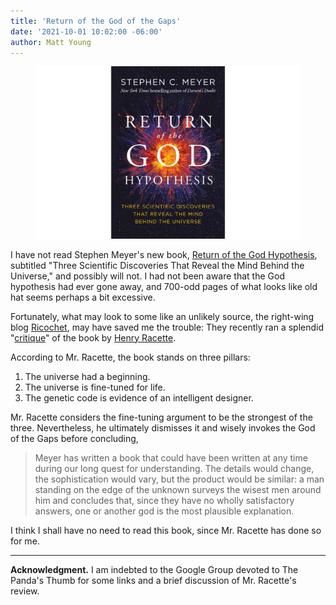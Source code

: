 ```yaml
---
title: 'Return of the God of the Gaps'
date: '2021-10-01 10:02:00 -06:00'
author: Matt Young
---
```

<figure>
<img src="/uploads/2021/Meyer_God_Hypothesis_Cover.jpg" alt="Book cover"/>

<figcaption><a href=" "><i> </i></a>
</figcaption>
</figure>

I have not read Stephen Meyer's new book, <a href="https://www.amazon.com/dp/B07G122JJN/">Return of the God Hypothesis</a>, subtitled "Three Scientific Discoveries That Reveal the Mind Behind the Universe," and possibly will not. I had not been aware that the God hypothesis had ever gone away, and 700-odd pages of what looks like old hat seems perhaps a bit excessive.

Fortunately, what may look to some like an unlikely source, the right-wing blog <a href="https://en.wikipedia.org/wiki/Ricochet_(website)">Ricochet</a>, may have saved me the trouble: They recently ran a splendid "<a href="https://ricochet.com/1059644/stephen-meyers-return-of-the-god-hypothesis/">critique</a>" of the book by <a href="https://poddtoppen.se/podcast/1535406429/clearer-thinking-with-spencer-greenberg/liberalism-and-conservatism-with-cassandra-xia-and-hank-racette">Henry Racette</a>.

According to Mr. Racette, the book stands on three pillars:

<!--more-->

<ol>
<li>The universe had a beginning.</li>
<li>The universe is fine-tuned for life.</li>
  <li>The genetic code is evidence of an intelligent designer. </li>
</ol>

Mr. Racette considers the fine-tuning argument to be the strongest of the three. Nevertheless, he ultimately dismisses it and wisely invokes the God of the Gaps before concluding,

<blockquote>Meyer has written a book that could have been written at any time during our long quest for understanding. The details would change, the sophistication would vary, but the product would be similar: a man standing on the edge of the unknown surveys the wisest men around him and concludes that, since they have no wholly satisfactory answers, one or another god is the most plausible explanation.</blockquote>

I think I shall have no need to read this book, since Mr. Racette has done so for me.

-----

**Acknowledgment.** I am indebted to the Google Group devoted to The Panda's Thumb for some links and a brief discussion of Mr. Racette's review.
